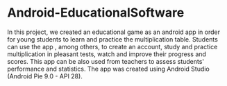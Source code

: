 # Android-EducationalSoftware
In this project, we created an educational game as an android app in order for young students to learn and practice the multiplication table.  Students can use the app , among others, to create an account, study and practice multiplication in pleasant tests, watch and improve their progress and scores.
This app can be also used from teachers to assess students' performance and statistics.  The app was created using Android Studio (Android Pie 9.0 - API 28).
       
